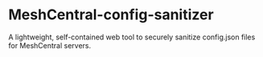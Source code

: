 # MeshCentral-config-sanitizer
A lightweight, self-contained web tool to securely sanitize config.json files for MeshCentral servers.
